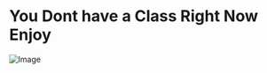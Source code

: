 # You Dont have a Class Right Now Enjoy


![Image](https://c.tenor.com/mWYXprDNLHsAAAAC/monsters-inc-sully.gif)
